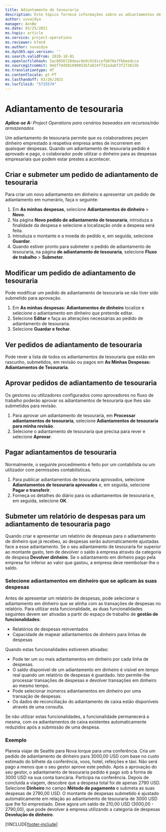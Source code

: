 ```yaml
---
title: Adiantamento de tesouraria
description: Este tópico fornece informações sobre os adiantamentos de tesouraria.
author: suvaidya
manager: AnnBe
ms.date: 03/25/2021
ms.topic: article
ms.service: project-operations
ms.reviewer: kfend
ms.author: suvaidya
ms.dyn365.ops.version: ''
ms.search.validFrom: 2020-10-01
ms.openlocfilehash: 5ac8956720deac9e9c9191cefb870a7fbbeedcca
ms.sourcegitcommit: 9ebf7dd501898053bfa824f732adabf3f273613b
ms.translationtype: HT
ms.contentlocale: pt-PT
ms.lasthandoff: 03/26/2021
ms.locfileid: "5715574"
---
```

# <a name="cash-advance"></a>Adiantamento de tesouraria

_**Aplica-se A:** Project Operations para cenários baseados em recursos/não armazenados_

Um adiantamento de tesouraria permite que os colaboradores peçam dinheiro emprestado à respetiva empresa antes de incorrerem em quaisquer despesas. Quando um adiantamento de tesouraria pedido é aprovado e pago, o colaborador pode utilizar o dinheiro para as despesas empresariais que podem estar prestes a acontecer. 

## <a name="create-and-submit-a-cash-advance-request"></a>Criar e submeter um pedido de adiantamento de tesouraria
Para criar um novo adiantamento em dinheiro e apresentar um pedido de adiantamento em numerário, faça o seguinte: 

1. Em **As minhas despesas**, selecione **Adiantamentos de dinheiro** > **Novo**. 
2. Na página **Novo pedido de adiantamento de tesouraria**, introduza a finalidade da despesa e selecione a localização onde a despesa será feita.
3. Introduza o montante e a moeda do pedido e, em seguida, selecione **Guardar**. 
4. Quando estiver pronto para submeter o pedido de adiantamento de tesouraria, na página **de adiantamento de tesouraria**, selecione **Fluxo de trabalho** > **Submeter**.

## <a name="modify-a-cash-advance-request"></a>Modificar um pedido de adiantamento de tesouraria

Pode modificar um pedido de adiantamento de tesouraria se não tiver sido submetido para aprovação.

1. Em **As minhas despesas: Adiantamentos de dinheiro** localize e selecione o adiantamento em dinheiro que pretende editar.
2. Selecione **Editar** e faça as alterações necessárias ao pedido de adiantamento de tesouraria. 
3. Selecione **Guardar e fechar**.


## <a name="view-cash-advance-requests"></a>Ver pedidos de adiantamento de tesouraria
Pode rever a lista de todos os adiantamentos de tesouraria que estão em rascunho, submetidos, em revisão ou pagos em **As Minhas Despesas: Adiantamentos de Tesouraria**. 

## <a name="approve-cash-advance-requests"></a>Aprovar pedidos de adiantamento de tesouraria

Os gestores ou utilizadores configurados como aprovadores no fluxo de trabalho poderão aprovar os adiantamentos de tesouraria que lhes são submetidos para revisão. 

1. Para aprovar um adiantamento de tesouraria, em **Processar adiantamentos de tesouraria**, selecione **Adiantamentos de tesouraria para minha revisão**.
2. Selecione o adiantamento de tesouraria que precisa para rever e selecione **Aprovar**.  

## <a name="pay-cash-advances"></a>Pagar adiantamentos de tesouraria 
Normalmente, o seguinte procedimento é feito por um contabilista ou um utilizador com permissões contabilísticas.

1. Para publicar adiantamentos de tesouraria aprovados, selecione **Adiantamentos de tesouraria aprovados** e, em seguida, selecione **Pagar e transferir**.  
2. Forneça os detalhes do diário para os adiantamentos de tesouraria e, em seguida, selecione **OK**. 

## <a name="submit-an-expense-report-against-a-paid-cash-advance"></a>Submeter um relatório de despesas para um adiantamento de tesouraria pago 

Quando criar e apresentar um relatório de despesas para o adiantamento de dinheiro que já recebeu, as despesas serão automaticamente ajustadas face a esse adiantamento. Se o seu adiantamento de tesouraria for superior ao montante gasto, tem de devolver o saldo à empresa através da categoria de despesa **Devolver dinheiro**. Se o adiantamento em dinheiro pago pela empresa for inferior ao valor que gastou, a empresa deve reembolsar-lhe o saldo. 

### <a name="select-cash-advances-that-apply-to-your-expenses"></a>Selecione adiantamentos em dinheiro que se aplicam às suas despesas
Antes de apresentar um relatório de despesas, pode selecionar o adiantamento em dinheiro que se alinha com as transações de despesas no relatório. Para utilizar esta funcionalidade, as duas funcionalidades seguintes devem ser ativadas a partir do espaço de trabalho de **gestão de funcionalidades**:

  - Relatórios de despesas reinventados
  - Capacidade de mapear adiantamentos de dinheiro para linhas de despesas
 
 Quando estas funcionalidades estiverem ativadas:
 
  - Pode ter um ou mais adiantamentos em dinheiro por cada linha de despesas.
  - O saldo disponível de um adiantamento em dinheiro é visível em tempo real quando um relatório de despesas é guardado. Isto permite-lhe processar transações de despesas e devolver transações em dinheiro ao mesmo tempo.
  - Pode selecionar inúmeros adiantamentos em dinheiro por uma transação de despesas.
  - Os dados de reconciliação do adiantamento de caixa estão disponíveis através de uma consulta. 
 
Se não utilizar estas funcionalidades, a funcionalidade permanecerá a mesma, com os adiantamentos de caixa existentes automaticamente reduzidos após a submissão de uma despesa.

### <a name="example"></a>Exemplo 
Planeia viajar de Seattle para Nova Iorque para uma conferência. Cria um pedido de adiantamento de dinheiro para 3000,00 USD com base no custo estimado do bilhete da conferência, voos, hotel, refeições e táxi. Não será pago a menos que o seu gestor aprove este pedido. Após a aprovação do seu gestor, o adiantamento de tesouraria pedido é pago sob a forma de 3000 USD na sua conta bancária. Participa na conferência. Depois de concluída a viagem, descobre que a despesa total foi de apenas 2790 USD. Selecione **Dinheiro** no campo **Método de pagamento** e submeta as suas despesas de 2790,00 USD. O montante de despesas submetido é ajustado automaticamente em relação ao adiantamento de tesouraria de 3000 USD que lhe foi emprestado. Deve agora um saldo de 210,00 USD (3000,00 - 2790,00), que pode devolver à empresa utilizando a categoria de despesas **Devolução de dinheiro**.



[!INCLUDE[footer-include](../includes/footer-banner.md)]
